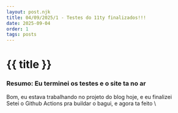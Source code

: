 ```yaml
---
layout: post.njk
title: 04/09/2025/1 - Testes do 11ty finalizados!!!
date: 2025-09-04
order: 1
tags: posts
---
```

# {{ title }}

### Resumo: Eu terminei os testes e o site ta no ar

Bom, eu estava trabalhando no projeto do blog hoje, e eu finalizei \
Setei o Github Actions pra buildar o bagui, e agora ta feito \
